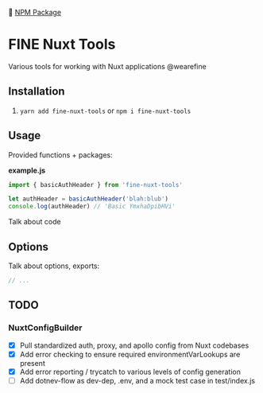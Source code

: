 🔗 [NPM Package](https://www.npmjs.com/package/fine-nuxt-tools)

# FINE Nuxt Tools

Various tools for working with Nuxt applications @wearefine

## Installation

1. `yarn add fine-nuxt-tools` or `npm i fine-nuxt-tools`

## Usage

Provided functions + packages:

**example.js**

```js
import { basicAuthHeader } from 'fine-nuxt-tools'

let authHeader = basicAuthHeader('blah:blub')
console.log(authHeader) // 'Basic YmxhaDpibHVi'
```

Talk about code

## Options

Talk about options, exports:

```js
// ...
```

## TODO

### NuxtConfigBuilder

- [x] Pull standardized auth, proxy, and apollo config from Nuxt codebases
- [x] Add error checking to ensure required environmentVarLookups are present
- [x] Add error reporting / trycatch to various levels of config generation
- [ ] Add dotnev-flow as dev-dep, .env, and a mock test case in test/index.js